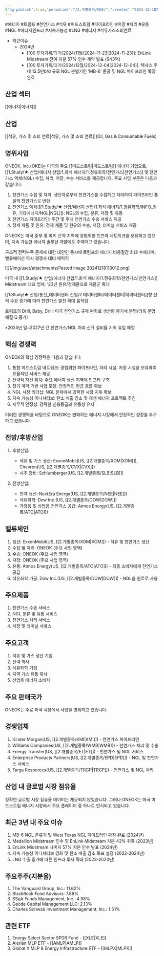 ```yaml
---
{"dg-publish":true,"permalink":"/2.개별종목/OKE/","created":"2024-12-18T11:26:36.062+09:00","updated":"2025-06-03T20:06:00.511+09:00"}
---
```


#에너지 #트럼프 #천연가스 #석유 #미드스트림 #파이프라인 #저장 #처리 #유통 #NGL #에너지인프라 #지속가능성 #LNG #에너지 #석유가스소비연료

- 최근이슈
	- 2024년
		- [[00.투자기록/과거/2024/11월/2024-11-23\|2024-11-23]]: EnLink Midstream 잔여 지분 57% 인수 계약 발표 ($43억)
		- [[00.투자기록/과거/2024/12월/2024-12-04\|2024-12-04]]: 텍사스 주 내 12.5만b/d 규모 NGL 분별기인 ‘MB-6’ 준공 및 NGL 파이프라인 확장 완료

## 산업 섹터

[[에너지\|에너지]]

## 산업

[[석유, 가스 및 소비 연료\|석유, 가스 및 소비 연료]](Oil, Gas & Consumable Fuels)

## 영위사업

ONEOK, Inc.(OKE)는 미국의 주요 [[미드스트림\|미드스트림]] 에너지 기업으로, [[1.Study/★ 산업/에너지 산업/1.화석 에너지/1.정유화학/천연가스\|천연가스]] 및 천연가스 액체(NGL) 수집, 처리, 저장, 수송 서비스를 제공합니다. 주요 사업 부문은 다음과 같습니다:

1. 천연가스 수집 및 처리: 생산자로부터 천연가스를 수집하고 처리하여 파이프라인 품질의 천연가스로 변환
2. 천연가스 액체([[1.Study/★ 산업/에너지 산업/1.화석 에너지/1.정유화학/INFO_정유, 기타에너지/NGL\|NGL]]): NGL의 수집, 분류, 저장 및 유통
3. 천연가스 파이프라인: 주간 및 주내 천연가스 수송 서비스 제공
4. 정제 제품 및 원유: 정제 제품 및 원유의 수송, 저장, 터미널 서비스 제공

ONEOK는 미국 중부 및 록키 산맥 지역에 광범위한 인프라 네트워크를 보유하고 있으며, 지속 가능한 에너지 솔루션 개발에도 주력하고 있습니다.

구조적 전력부족 문제에 대한 대안인 동시에 트럼프의 에너지 비용절감 최대 수혜테마. 밸류에이션 역시 경쟁사 대비 매력적

![](/img/user/attachments/Pasted image 20241218113012.png)

미국 내 [[1.Study/★ 산업/에너지 산업/1.화석 에너지/1.정유화학/천연가스\|천연가스]] Midstream 대표 업체. ‘23년 원유/정제품으로 제품군 확대

[[1.Study/★ 산업/통신_데이터센터 산업/2.데이터센터/데이터센터\|데이터센터]]향 전력 수요 증가에 따라 천연가스 발전 확대 움직임

트럼프의 Drill, Baby, Drill: 미국 천연가스 규제 완화로 생산량 증가세 분명(더욱 분명해질 Q 증가)

•2024년 말~2027년 간 천연가스/NGL 처리 신규 설비들 지속 유입 예정

## 핵심 경쟁력

ONEOK의 핵심 경쟁력은 다음과 같습니다:

1. 통합 미드스트림 네트워크: 광범위한 파이프라인, 처리 시설, 저장 시설을 보유하여 효율적인 서비스 제공
2. 전략적 자산 위치: 주요 에너지 생산 지역에 인프라 구축
3. 장기 계약 기반 사업 모델: 안정적인 현금 흐름 확보
4. NGL 시장 리더십: NGL 분야에서 강력한 시장 지위 확보
5. 지속 가능성 이니셔티브: 탄소 배출 감소 및 재생 에너지 프로젝트 추진
6. 재무적 안정성: 강력한 신용등급과 유동성 유지

이러한 경쟁력을 바탕으로 ONEOK는 변화하는 에너지 시장에서 안정적인 성장을 추구하고 있습니다.

## 전방/후방산업

1. 후방산업:
    
    - 석유 및 가스 생산: ExxonMobil(US, [[2.개별종목/XOM\|XOM]]), Chevron(US, [[2.개별종목/CVX\|CVX]])
    - 시추 장비: Schlumberger(US, [[2.개별종목/SLB\|SLB]])
2. 전방산업:
    
    - 전력 생산: NextEra Energy(US, [[2.개별종목/NEE\|NEE]])
    - 석유화학: Dow Inc.(US, [[2.개별종목/DOW\|DOW]])
    - 가정용 및 상업용 천연가스 공급: Atmos Energy(US, [[2.개별종목/ATO\|ATO]])

## 밸류체인

1. 생산: ExxonMobil(US, [[2.개별종목/XOM\|XOM]]) - 석유 및 천연가스 생산
2. 수집 및 처리: ONEOK (주요 사업 영역)
3. 수송: ONEOK (주요 사업 영역)
4. 저장: ONEOK (주요 사업 영역)
5. 유통: Atmos Energy(US, [[2.개별종목/ATO\|ATO]]) - 최종 소비자에게 천연가스 공급
6. 석유화학 가공: Dow Inc.(US, [[2.개별종목/DOW\|DOW]]) - NGL을 원료로 사용

## 주요제품

1. 천연가스 수송 서비스
2. NGL 분류 및 유통 서비스
3. 천연가스 처리 서비스
4. 저장 및 터미널 서비스

## 주요고객

1. 석유 및 가스 생산 기업
2. 전력 회사
3. 석유화학 기업
4. 지역 가스 유통 회사
5. 산업용 에너지 소비자

## 주요 판매국가

ONEOK는 주로 미국 시장에서 사업을 영위하고 있습니다.

## 경쟁업체

1. Kinder Morgan(US, [[2.개별종목/KMI\|KMI]]) - 천연가스 파이프라인
2. Williams Companies(US, [[2.개별종목/WMB\|WMB]]) - 천연가스 처리 및 수송
3. Energy Transfer(US, [[2.개별종목/ET\|ET]]) - 천연가스 및 NGL 서비스
4. Enterprise Products Partners(US, [[2.개별종목/EPD\|EPD]]) - NGL 및 천연가스 서비스
5. Targa Resources(US, [[2.개별종목/TRGP\|TRGP]]) - 천연가스 및 NGL 처리

## 산업 내 글로벌 시장 점유율

정확한 글로벌 시장 점유율 데이터는 제공되지 않았습니다. 그러나 ONEOK는 미국 미드스트림 에너지 시장에서 주요 플레이어 중 하나로 인식되고 있습니다.

## 최근 3년 내 주요 이슈

1. MB-6 NGL 분류기 및 West Texas NGL 파이프라인 확장 완료 (2024년)
2. Medallion Midstream 인수 및 EnLink Midstream 지분 43% 취득 (2023년)
3. EnLink Midstream 나머지 57% 지분 인수 발표 (2024년)
4. 지속 가능성 이니셔티브 강화 및 탄소 배출 감소 목표 설정 (2022-2024년)
5. LNG 수출 증가에 따른 인프라 투자 확대 (2023-2024년)

## 주요주주(지분율)

1. The Vanguard Group, Inc.: 11.62%
2. BlackRock Fund Advisors: 7.89%
3. SSgA Funds Management, Inc.: 4.98%
4. Geode Capital Management LLC: 2.13%
5. Charles Schwab Investment Management, Inc.: 1.51%

## 관련 ETF

1. Energy Select Sector SPDR Fund - [[XLE\|XLE]]
2. Alerian MLP ETF - [[AMLP\|AMLP]]
3. Global X MLP & Energy Infrastructure ETF - [[MLPX\|MLPX]]
